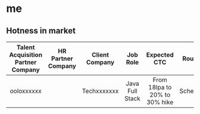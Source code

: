 # me

## Hotness in market

Talent Acquisition Partner Company|HR Partner Company|Client Company| Job Role|Expected CTC|Round 1
:-:|:-:|:-:|:-:|:-:|:-:
ooloxxxxxx||Techxxxxxxx|Java Full Stack|From 18lpa to 20% to 30% hike| Scheduled
